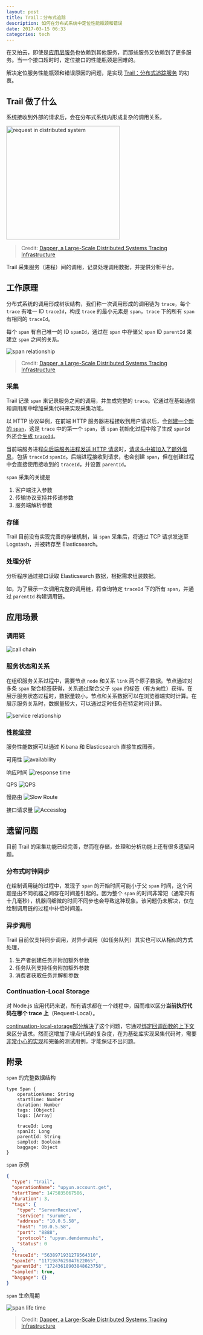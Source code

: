 ```yaml
---
layout: post
title: Trail：分布式追踪
description: 如何在分布式系统中定位性能瓶颈和错误
date: 2017-03-15 06:33
categories: tech
---
```

在又拍云，即使是[应用层服务](https://console.upyun.com/)也依赖到其他服务，而那些服务又依赖到了更多服务。当一个接口超时时，定位接口的性能瓶颈是困难的。

解决定位服务性能瓶颈和错误原因的问题，是实现 [Trail：分布式追踪服务](https://github.com/open-trail/trail) 的初衷。

## Trail 做了什么

系统接收到外部的请求后，会在分布式系统内形成复杂的调用关系，

<img src="/assets/distributed-tracing/request-in-distributed-system.png" alt="request in distributed system" style="width: 300px;">

> Credit: [Dapper, a Large-Scale Distributed Systems Tracing Infrastructure](https://research.google.com/pubs/pub36356.html)

Trail 采集服务（进程）间的调用，记录处理调用数据，并提供分析平台。

## 工作原理

分布式系统的调用形成树状结构，我们称一次调用形成的调用链为 `trace`，每个 `trace` 有唯一 ID `traceId`，构成 `trace` 的最小元素是 `span`，`trace` 下的所有 `span` 有相同的 `traceId`。

每个 `span` 有自己唯一的 ID `spanId`，通过在 `span` 中存储父 `span` ID `parentId` 来建立 `span` 之间的关系。

![span relationship](/assets/distributed-tracing/span-relationship.png)

> Credit: [Dapper, a Large-Scale Distributed Systems Tracing Infrastructure](https://research.google.com/pubs/pub36356.html)

### 采集

Trail 记录 `span` 来记录服务之间的调用，并生成完整的 `trace`。它通过在基础通信和调用库中增加采集代码来实现采集功能。

以 HTTP 协议举例，在前端 HTTP 服务器进程接收到用户请求后，会[创建一个新的 `span`](https://github.com/open-trail/trail/blob/926491f056acec923ebd02f885d5b964581f5c2d/packages/node-trail-instrument-http/src/server.js#L8)，这是 `trace` 中的第一个 `span`，该 `span` 初始化过程中除了生成 `spanId` 外还会[生成 `traceId`](https://github.com/open-trail/trail/blob/926491f056acec923ebd02f885d5b964581f5c2d/packages/basictracer-javascript/src/span.js#L21)。

当前端服务进程[向后端服务进程发送 HTTP 请求](https://github.com/open-trail/trail/blob/926491f056acec923ebd02f885d5b964581f5c2d/packages/node-trail-instrument-http/src/request.js#L28)时，[请求头中被加入了额外信息](https://github.com/open-trail/trail/blob/926491f056acec923ebd02f885d5b964581f5c2d/packages/basictracer-javascript/src/propagation.js#L61)，包括 `traceId` `spanId`。后端进程接收到请求，也会创建 `span`，但在创建过程中会直接使用接收到的 `traceId`，并设置 `parentId`。

`span` 采集的关键是

1. 客户端注入参数
2. 传输协议支持并传递参数
3. 服务端解析参数

### 存储

Trail 目前没有实现完善的存储机制，当 `span` 采集后，将通过 TCP 请求发送至 Logstash，并被转存至 Elasticsearch。

### 处理分析

分析程序通过接口读取 Elasticsearch 数据，根据需求组装数据。

如，为了展示一次调用完整的调用链，将查询特定 `traceId` 下的所有 `span`，并通过 `parentId` 构建调用链。

## 应用场景

### 调用链

![call chain](/assets/distributed-tracing/call-chain.png)

### 服务状态和关系

在组织服务关系过程中，需要节点 `node` 和关系 `link` 两个原子数据。节点通过对多条 `span` 聚合标签获得，关系通过聚合父子 `span` 的标签（有方向性）获得。在展示服务状态过程时，数据量较小，节点和关系数据可以在浏览器端实时计算。在展示服务关系时，数据量较大，可以通过定时任务在特定时间计算。

![service relationship](/assets/distributed-tracing/service-relationship.png)

### 性能监控

服务性能数据可以通过 Kibana 和 Elasticsearch 直接生成图表，

可用性
![availability](/assets/distributed-tracing/availability.png)

响应时间
![response time](/assets/distributed-tracing/response-time.png)

QPS
![QPS](/assets/distributed-tracing/qps.png)

慢路由
![Slow Route](/assets/distributed-tracing/slow-route.png)

接口请求量
![Accesslog](/assets/distributed-tracing/accesslog.png)

## 遗留问题

目前 Trail 的采集功能已经完善，然而在存储，处理和分析功能上还有很多遗留问题。

### 分布式时钟同步

在绘制调用链的过程中，发现子 `span` 的开始时间可能小于父 `span` 时间，这个问题是由不同机器之间存在时间差引起的。因为整个 `span` 的时间非常短（通常只有十几毫秒），机器间细微的时间不同步也会导致这种现象。该问题仍未解决，仅在绘制调用链的过程中补偿时间差。

### 异步调用

Trail 目前仅支持同步调用，对异步调用（如任务队列）其实也可以从相似的方式处理，

1. 生产者创建任务并附加额外参数
2. 任务队列支持任务附加额外参数
3. 消费者获取任务并解析参数

### Continuation-Local Storage

对 Node.js 应用代码来说，所有请求都在一个线程中，因而难以区分**当前执行代码在哪个 trace 上**（Request-Local）。

[continuation-local-storage](https://github.com/othiym23/node-continuation-local-storage)[部分解决](https://github.com/othiym23/node-continuation-local-storage/issues/59)了这个问题，它通过[绑定回调函数的上下文](https://github.com/othiym23/node-continuation-local-storage/blob/9f002d05bc50882c3dc1403ca5153b1a3df8a7ff/context.js#L154)来区分请求。然而这增加了埋点代码的复杂度，在为基础库实现采集代码时，需要[非常小心的实现](https://github.com/open-trail/trail/blob/926491f056acec923ebd02f885d5b964581f5c2d/packages/node-trail-agent/src/agent.js#L151)和完备的测试用例，才能保证不出问题。

## 附录

`span` 的完整数据结构

```
type Span {
    operationName: String
    startTime: Number
    duration: Number
    tags: [Object]
    logs: [Array]

    traceId: Long
    spanId: Long
    parentId: String
    sampled: Boolean
    baggage: Object
}
```

`span` 示例

```json
{
  "type": "trail",
  "operationName": "upyun.account.get",
  "startTime": 1475035067586,
  "duration": 3,
  "tags": {
    "type": "ServerReceive",
    "service": "surume",
    "address": "10.0.5.58",
    "host": "10.0.5.58",
    "port": "8888",
    "protocol": "upyun.dendenmushi",
    "status": 0
  },
  "traceId": "5638971931279564310",
  "spanId": "1171987629847622065",
  "parentId": "17243618903848623758",
  "sampled": true,
  "baggage": {}
}
```

`span` 生命周期

![span life time](/assets/distributed-tracing/span-lifetime.png)

> Credit: [Dapper, a Large-Scale Distributed Systems Tracing Infrastructure](https://research.google.com/pubs/pub36356.html)
